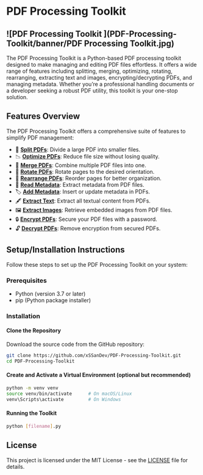 # PDF Processing Toolkit

## ![PDF Processing Toolkit ](PDF-Processing-Toolkit/banner/PDF Processing Toolkit.jpg)

The PDF Processing Toolkit is a Python-based PDF processing toolkit designed to make managing and editing PDF files effortless. It offers a wide range of features including splitting, merging, optimizing, rotating, rearranging, extracting text and images, encrypting/decrypting PDFs, and managing metadata. Whether you’re a professional handling documents or a developer seeking a robust PDF utility, this toolkit is your one-stop solution.

## Features Overview

The PDF Processing Toolkit offers a comprehensive suite of features to simplify PDF management:

- 📄 [**Split PDFs**](src/Split_PDFs.py): Divide a large PDF into smaller files.
- 📉 [**Optimize PDFs**](src/Optimize_PDFs.py): Reduce file size without losing quality.
- 📑 [**Merge PDFs**](src/Merge_PDFs.py): Combine multiple PDF files into one.
- 🔄 [**Rotate PDFs**](src/Rotate_PDFs.py): Rotate pages to the desired orientation.
- 🔀 [**Rearrange PDFs**](src/Rearrange_PDFs.py): Reorder pages for better organization.
- 📝 [**Read Metadata**](src/Read_Metadata.py): Extract metadata from PDF files.
- 🏷️ [**Add Metadata**](src/Add_Metadata.py): Insert or update metadata in PDFs.
- 🖋️ [**Extract Text**](src/Extract_Text.py): Extract all textual content from PDFs.
- 🖼️ [**Extract Images**](src/Extract_Images.py): Retrieve embedded images from PDF files.
- 🔒 [**Encrypt PDFs**](src/Encrypt_PDFs.py): Secure your PDF files with a password.
- 🔓 [**Decrypt PDFs**](src/Decrypt_PDFs.py): Remove encryption from secured PDFs.

## Setup/Installation Instructions

Follow these steps to set up the PDF Processing Toolkit on your system:

### Prerequisites

- Python (version 3.7 or later)
- pip (Python package installer)

### Installation

#### Clone the Repository

Download the source code from the GitHub repository:

```bash
git clone https://github.com/xSSanDev/PDF-Processing-Toolkit.git
cd PDF-Processing-Toolkit
```
#### Create and Activate a Virtual Environment (optional but recommended)
```bash
python -m venv venv
source venv/bin/activate      # On macOS/Linux
venv\Scripts\activate         # On Windows
```
#### Running the Toolkit
```bash
python [filename].py
```
## License

This project is licensed under the MIT License - see the [LICENSE](PDF-Processing-Toolkit/LICENSE) file for details.